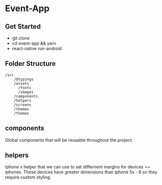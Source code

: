 # Event-App

## Get Started
- git clone
- cd event-app && yarn 
- react-native run-android

## Folder Structure 
```
/src
    /@typings
    /assets
      /fonts
      /images
    /components
    /helpers
    /screens
    /themes
    /themes
```

## components
 Global components that will be reusable throughout the project.


## helpers

 Iphone x helper that we can use to set differnent margins for devices >= iphonex. These devices have greater dimensions than iphone 5s - 8 so they require custom styling. 